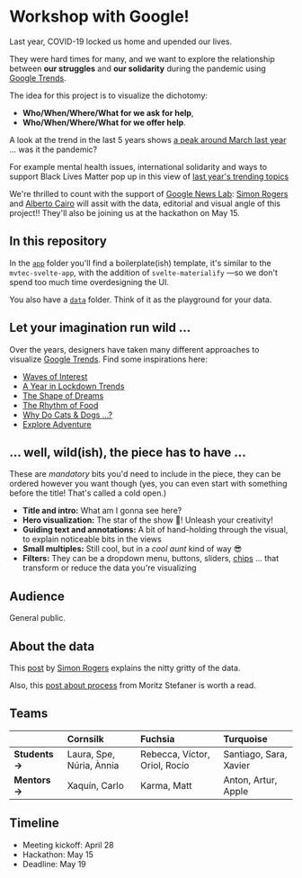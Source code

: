 # Workshop with Google!
Last year, COVID-19 locked us home and upended our lives.

They were hard times for many, and we want to explore the relationship between **our struggles** and **our solidarity** during the pandemic using [Google Trends](https://trends.google.com/).

The idea for this project is to visualize the dichotomy: 
* **Who/When/Where/What for we ask for help**,
* **Who/When/Where/What for we offer help**.

A look at the trend in the last 5 years shows [a peak around March last year](https://trends.google.com/trends/explore?date=today%205-y&q=help) ... was it the pandemic? 

For example mental health issues, international solidarity and ways to support Black Lives Matter pop up in this view of [last year's trending topics](https://trends.google.com/trends/yis/2020/US/#4816dfbf-7056-428a-a89d-03bbd4a29ba6)

We're thrilled to count with the support of [Google News Lab](https://newsinitiative.withgoogle.com/google-news-lab): [Simon Rogers](https://simonrogers.net/) and [Alberto Cairo](http://albertocairo.com/) will assit with the data, editorial and visual angle of this project!! They'll also be joining us at the hackathon on May 15.

## In this repository
In the [`app`](app) folder you'll find a boilerplate(ish) template, it's similar to the `mvtec-svelte-app`, with the addition of `svelte-materialify` —so we don't spend too much time overdesigning the UI.

You also have a [`data`](data) folder. Think of it as the playground for your data. 

## Let your imagination run wild ...
Over the years, designers have taken many different approaches to visualize [Google Trends](https://trends.google.com/). Find some inspirations here:
* [Waves of Interest](https://waves-of-interest.truth-and-beauty.net/#US)
* [A Year in Lockdown Trends](https://lockdown-trends.appspot.com/)
* [The Shape of Dreams](https://the-shape-of-dreams.com/)
* [The Rhythm of Food](http://rhythm-of-food.net/)
* [Why Do Cats & Dogs ...?](https://whydocatsanddogs.com/)
* [Explore Adventure](http://explore-adventure.com/)

## ... well, wild(ish), the piece has to have ...
These are *mandatory* bits you'd need to include in the piece, they can be ordered however you want though (yes, you can even start with something before the title! That's called a cold open.)

* **Title and intro:** What am I gonna see here?
* **Hero visualization:** The star of the show 🤩! Unleash your creativity!
* **Guiding text and annotations:** A bit of hand-holding through the visual, to explain noticeable bits in the views
* **Small multiples:** Still cool, but in a *cool aunt* kind of way 😎
* **Filters:** They can be a dropdown menu, buttons, sliders, [chips](https://svelte-materialify.vercel.app/components/chips/) ... that transform or reduce the data you're visualizing

## Audience
General public. 

## About the data
This [post](https://medium.com/google-news-lab/what-is-google-trends-data-and-what-does-it-mean-b48f07342ee8) by [Simon Rogers](https://twitter.com/smfrogers) explains the nitty gritty of the data.

Also, this [post about process](https://truth-and-beauty.net/projects/waves-of-interest) from Moritz Stefaner is worth a read.

## Teams
|   | Cornsilk  | Fuchsia  | Turquoise  |
|---|:--|:--|:--|
| **Students &rightarrow;**  | Laura, Spe, Núria, Ànnia  | Rebecca, Víctor, Oriol, Rocío  | Santiago, Sara, Xavier  |
| **Mentors &rightarrow;**  | Xaquín, Carlo  | Karma, Matt  | Anton, Artur, Apple  |

## Timeline
* Meeting kickoff: April 28 
* Hackathon:  May 15
* Deadline:  May 19
